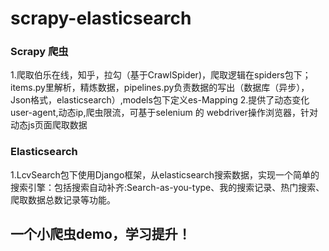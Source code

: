 # scrapy-elasticsearch
### Scrapy 爬虫
1.爬取伯乐在线，知乎，拉勾（基于CrawlSpider)，爬取逻辑在spiders包下；items.py里解析，精炼数据，pipelines.py负责数据的写出（数据库（异步），Json格式，elasticsearch）,models包下定义es-Mapping
2.提供了动态变化user-agent,动态ip,爬虫限流，可基于selenium 的 webdriver操作浏览器，针对动态js页面爬取数据
### Elasticsearch
1.LcvSearch包下使用Django框架，从elasticsearch搜索数据，实现一个简单的搜索引擎：包括搜索自动补齐:Search-as-you-type、我的搜索记录、热门搜索、爬取数据总数记录等功能。


## 一个小爬虫demo，学习提升！
